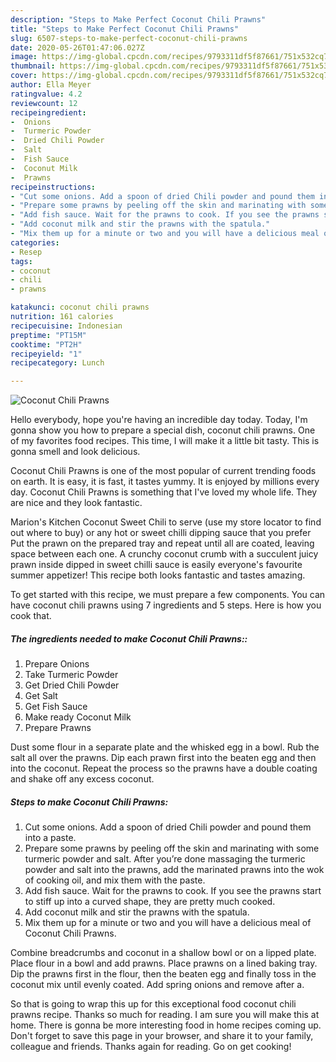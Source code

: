 ```yaml
---
description: "Steps to Make Perfect Coconut Chili Prawns"
title: "Steps to Make Perfect Coconut Chili Prawns"
slug: 6507-steps-to-make-perfect-coconut-chili-prawns
date: 2020-05-26T01:47:06.027Z
image: https://img-global.cpcdn.com/recipes/9793311df5f87661/751x532cq70/coconut-chili-prawns-recipe-main-photo.jpg
thumbnail: https://img-global.cpcdn.com/recipes/9793311df5f87661/751x532cq70/coconut-chili-prawns-recipe-main-photo.jpg
cover: https://img-global.cpcdn.com/recipes/9793311df5f87661/751x532cq70/coconut-chili-prawns-recipe-main-photo.jpg
author: Ella Meyer
ratingvalue: 4.2
reviewcount: 12
recipeingredient:
-  Onions
-  Turmeric Powder
-  Dried Chili Powder
-  Salt
-  Fish Sauce
-  Coconut Milk
-  Prawns
recipeinstructions:
- "Cut some onions. Add a spoon of dried Chili powder and pound them into a paste."
- "Prepare some prawns by peeling off the skin and marinating with some turmeric powder and salt. After you’re done massaging the turmeric powder and salt into the prawns, add the marinated prawns into the wok of cooking oil, and mix them with the paste."
- "Add fish sauce. Wait for the prawns to cook. If you see the prawns start to stiff up into a curved shape, they are pretty much cooked."
- "Add coconut milk and stir the prawns with the spatula."
- "Mix them up for a minute or two and you will have a delicious meal of Coconut Chili Prawns."
categories:
- Resep
tags:
- coconut
- chili
- prawns

katakunci: coconut chili prawns
nutrition: 161 calories
recipecuisine: Indonesian
preptime: "PT15M"
cooktime: "PT2H"
recipeyield: "1"
recipecategory: Lunch

---
```



![Coconut Chili Prawns](https://img-global.cpcdn.com/recipes/9793311df5f87661/751x532cq70/coconut-chili-prawns-recipe-main-photo.jpg)

Hello everybody, hope you're having an incredible day today. Today, I'm gonna show you how to prepare a special dish, coconut chili prawns. One of my favorites food recipes. This time, I will make it a little bit tasty. This is gonna smell and look delicious.

Coconut Chili Prawns is one of the most popular of current trending foods on earth. It is easy, it is fast, it tastes yummy. It is enjoyed by millions every day. Coconut Chili Prawns is something that I've loved my whole life. They are nice and they look fantastic.

Marion&#39;s Kitchen Coconut Sweet Chili to serve (use my store locator to find out where to buy) or any hot or sweet chilli dipping sauce that you prefer Put the prawn on the prepared tray and repeat until all are coated, leaving space between each one. A crunchy coconut crumb with a succulent juicy prawn inside dipped in sweet chilli sauce is easily everyone&#39;s favourite summer appetizer! This recipe both looks fantastic and tastes amazing.


To get started with this recipe, we must prepare a few components. You can have coconut chili prawns using 7 ingredients and 5 steps. Here is how you cook that.

##### The ingredients needed to make Coconut Chili Prawns::

1. Prepare  Onions
1. Take  Turmeric Powder
1. Get  Dried Chili Powder
1. Get  Salt
1. Get  Fish Sauce
1. Make ready  Coconut Milk
1. Prepare  Prawns


Dust some flour in a separate plate and the whisked egg in a bowl. Rub the salt all over the prawns. Dip each prawn first into the beaten egg and then into the coconut. Repeat the process so the prawns have a double coating and shake off any excess coconut. 

##### Steps to make Coconut Chili Prawns:

1. Cut some onions. Add a spoon of dried Chili powder and pound them into a paste.
1. Prepare some prawns by peeling off the skin and marinating with some turmeric powder and salt. After you’re done massaging the turmeric powder and salt into the prawns, add the marinated prawns into the wok of cooking oil, and mix them with the paste.
1. Add fish sauce. Wait for the prawns to cook. If you see the prawns start to stiff up into a curved shape, they are pretty much cooked.
1. Add coconut milk and stir the prawns with the spatula.
1. Mix them up for a minute or two and you will have a delicious meal of Coconut Chili Prawns.


Combine breadcrumbs and coconut in a shallow bowl or on a lipped plate. Place flour in a bowl and add prawns. Place prawns on a lined baking tray. Dip the prawns first in the flour, then the beaten egg and finally toss in the coconut mix until evenly coated. Add spring onions and remove after a. 

So that is going to wrap this up for this exceptional food coconut chili prawns recipe. Thanks so much for reading. I am sure you will make this at home. There is gonna be more interesting food in home recipes coming up. Don't forget to save this page in your browser, and share it to your family, colleague and friends. Thanks again for reading. Go on get cooking!
